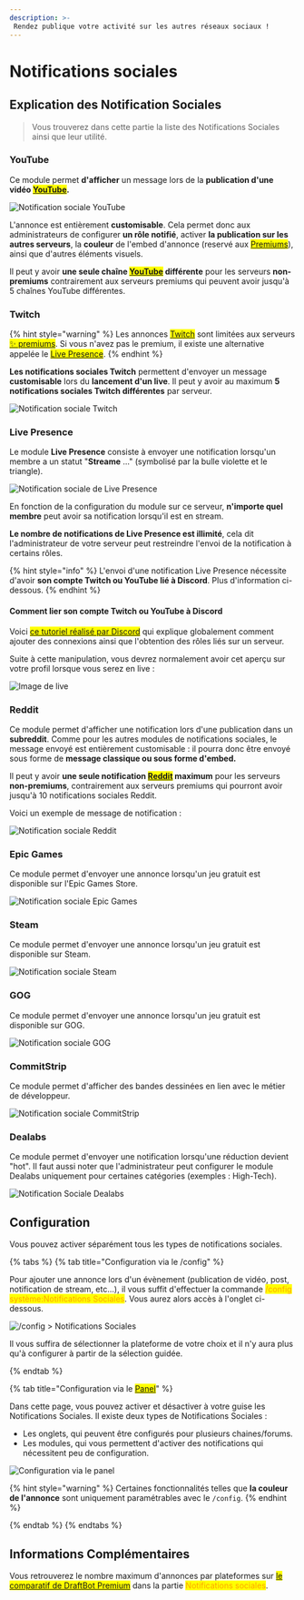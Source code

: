 ```yaml
---
description: >-
 Rendez publique votre activité sur les autres réseaux sociaux !
---
```

# Notifications sociales

## Explication des Notification Sociales

> Vous trouverez dans cette partie la liste des Notifications Sociales ainsi que leur utilité.

### YouTube

Ce module permet **d'afficher** un message lors de la **publication d'une vidéo <mark style="color:orange;">[YouTube](https://www.youtube.com/)</mark>.**

![Notification sociale YouTube](../.gitbook/assets/socialnotifs/view_youtube.png)

L'annonce est entièrement **customisable**. Cela permet donc aux administrateurs de configurer **un rôle notifié**, activer **la publication sur les autres serveurs**, la **couleur** de l'embed d'annonce (reservé aux <mark style="color:orange;"> [Premiums](https://www.draftbot.fr/premium)</mark>), ainsi que d'autres éléments visuels.

Il peut y avoir **une seule chaîne <mark style="color:orange;">[YouTube](https://www.youtube.com/)</mark> différente** pour les serveurs **non-premiums** contrairement aux serveurs premiums qui peuvent avoir jusqu'à 5 chaînes YouTube différentes.

### Twitch

{% hint style="warning" %}
Les annonces <mark style="color:orange;">[Twitch](https://www.twitch.tv/)</mark> sont limitées aux serveurs <mark style="color:orange;">[✨ premiums](https://www.draftbot.fr/premium)</mark>.
Si vous n'avez pas le premium, il existe une alternative appelée le <mark style="color:orange;">[Live Presence](https://docs.draftbot.fr/modules/notifications-sociales#live-presence)</mark>.
{% endhint %}

**Les notifications sociales Twitch** permettent d'envoyer un message **customisable** lors du **lancement d'un live**. Il peut y avoir au maximum **5 notifications sociales Twitch différentes** par serveur.

![Notification sociale Twitch](../.gitbook/assets/socialnotifs/view_twitch.png)

### Live Presence

Le module **Live Presence** consiste à envoyer une notification lorsqu'un membre a un statut "**Streame** ..." (symbolisé par la bulle violette et le triangle).

![Notification sociale de Live Presence](../.gitbook/assets/socialnotifs/view_presence.png)

En fonction de la configuration du module sur ce serveur, **n'importe quel membre** peut avoir sa notification lorsqu'il est en stream.

**Le nombre de notifications de Live Presence est illimité**, cela dit l'administrateur de votre serveur peut restreindre l'envoi de la notification à certains rôles.

{% hint style="info" %}
L'envoi d'une notification Live Presence nécessite d'avoir **son compte Twitch ou YouTube lié à Discord**. Plus d'information ci-dessous.
{% endhint %}

#### Comment lier son compte Twitch ou YouTube à Discord

Voici <mark style="color:orange;">[ce tutoriel réalisé par Discord](https://support.discord.com/hc/fr/articles/8063233404823-Connexions-et-r%C3%B4les-li%C3%A9s-pour-les-membres-de-la-communaut%C3%A9)</mark> qui explique globalement comment ajouter des connexions ainsi que l'obtention des rôles liés sur un serveur.

Suite à cette manipulation, vous devrez normalement avoir cet aperçu sur votre profil lorsque vous serez en live :


![Image de live](../.gitbook/assets/socialnotifs/view_live.png)

### Reddit

Ce module permet d'afficher une notification lors d'une publication dans un **subreddit**. Comme pour les autres modules de notifications sociales, le message envoyé est entièrement customisable : il pourra donc être envoyé sous forme de **message classique ou sous forme d'embed.**

Il peut y avoir **une seule notification <mark style="color:orange;">[Reddit](https://www.reddit.com/)</mark> maximum** pour les serveurs **non-premiums**, contrairement aux serveurs premiums qui pourront avoir jusqu'à 10 notifications sociales Reddit.

Voici un exemple de message de notification :

![Notification sociale Reddit](../.gitbook/assets/socialnotifs/view_reddit.png)

### Epic Games

Ce module permet d'envoyer une annonce lorsqu'un jeu gratuit est disponible sur l'Epic Games Store.

![Notification sociale Epic Games](../.gitbook/assets/socialnotifs/view_epicgames.png)

### Steam

Ce module permet d'envoyer une annonce lorsqu'un jeu gratuit est disponible sur Steam.

![Notification sociale Steam](../.gitbook/assets/socialnotifs/view_steam.png)

### GOG

Ce module permet d'envoyer une annonce lorsqu'un jeu gratuit est disponible sur GOG.

![Notification sociale GOG](../.gitbook/assets/socialnotifs/view_gog.png)

### CommitStrip

Ce module permet d'afficher des bandes dessinées en lien avec le métier de développeur.

![Notification sociale CommitStrip](../.gitbook/assets/socialnotifs/view_commitstrip.png)

### Dealabs

Ce module permet d'envoyer une notification lorsqu'une réduction devient "hot".
Il faut aussi noter que l'administrateur peut configurer le module Dealabs uniquement pour certaines catégories (exemples : High-Tech).

![Notification Sociale Dealabs](../.gitbook/assets/socialnotifs/view_dealabs.png)

## Configuration

Vous pouvez activer séparément tous les types de notifications sociales.

{% tabs %}
{% tab title="Configuration via le /config" %}

Pour ajouter une annonce lors d'un évènement (publication de vidéo, post, notification de stream, etc...), il vous suffit d'effectuer la commande <mark style="color:orange;">/config système:Notifications Sociales</mark>. Vous aurez alors accès à l'onglet ci-dessous.

![/config > Notifications Sociales](../.gitbook/assets/socialnotifs/view_socialnotifs_config.png)

Il vous suffira de sélectionner la plateforme de votre choix et il n'y aura plus qu'à configurer à partir de la sélection guidée.

{% endtab %}

{% tab title="Configuration via le <mark style="color:orange;">[Panel](https://www.draftbot.fr/panel)</mark>" %}

Dans cette page, vous pouvez activer et désactiver à votre guise les Notifications Sociales. Il existe deux types de Notifications Sociales :
* Les onglets, qui peuvent être configurés pour plusieurs chaines/forums.
* Les modules, qui vous permettent d'activer des notifications qui nécessitent peu de configuration.


![Configuration via le panel](../.gitbook/assets/socialnotifs/view_panelconfig.png)

{% hint style="warning" %}
Certaines fonctionnalités telles que **la couleur de l'annonce** sont uniquement paramétrables avec le `/config`.
{% endhint %}

{% endtab %}
{% endtabs %}

## Informations Complémentaires

Vous retrouverez le nombre maximum d'annonces par plateformes sur <mark style="color:orange;">[le comparatif de DraftBot Premium](https://www.draftbot.fr/premium#diff)</mark> dans la partie <mark style="color:orange;">Notifications sociales</mark>.